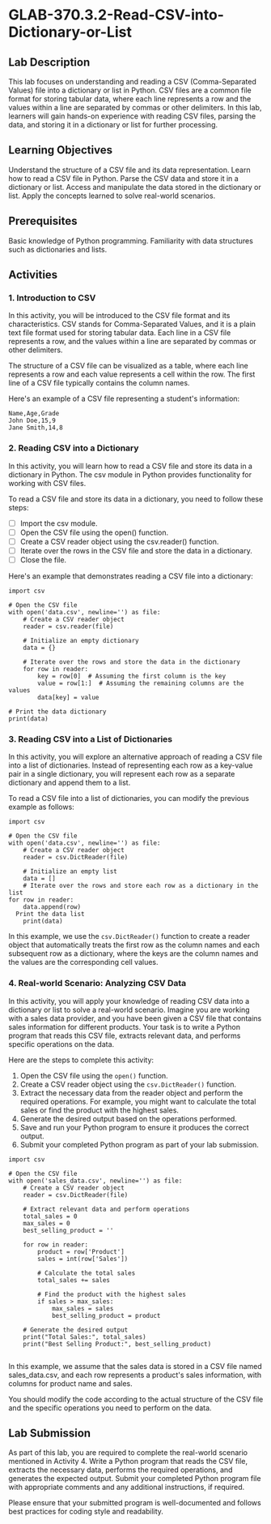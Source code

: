 # GLAB-370.3.2-Read-CSV-into-Dictionary-or-List

## Lab Description
This lab focuses on understanding and reading a CSV (Comma-Separated Values) file into a dictionary or list in Python. CSV files are a common file format for storing tabular data, where each line represents a row and the values within a line are separated by commas or other delimiters. In this lab, learners will gain hands-on experience with reading CSV files, parsing the data, and storing it in a dictionary or list for further processing.

## Learning Objectives
Understand the structure of a CSV file and its data representation.
Learn how to read a CSV file in Python.
Parse the CSV data and store it in a dictionary or list.
Access and manipulate the data stored in the dictionary or list.
Apply the concepts learned to solve real-world scenarios.

## Prerequisites
Basic knowledge of Python programming.
Familiarity with data structures such as dictionaries and lists.

## Activities

### 1. Introduction to CSV
In this activity, you will be introduced to the CSV file format and its characteristics. CSV stands for Comma-Separated Values, and it is a plain text file format used for storing tabular data. Each line in a CSV file represents a row, and the values within a line are separated by commas or other delimiters.

The structure of a CSV file can be visualized as a table, where each line represents a row and each value represents a cell within the row. The first line of a CSV file typically contains the column names.

Here's an example of a CSV file representing a student's information:

```
Name,Age,Grade
John Doe,15,9
Jane Smith,14,8
```

### 2. Reading CSV into a Dictionary
In this activity, you will learn how to read a CSV file and store its data in a dictionary in Python. The csv module in Python provides functionality for working with CSV files.

To read a CSV file and store its data in a dictionary, you need to follow these steps:

- [ ] Import the csv module.
- [ ] Open the CSV file using the open() function.
- [ ] Create a CSV reader object using the csv.reader() function.
- [ ] Iterate over the rows in the CSV file and store the data in a dictionary.
- [ ] Close the file.

Here's an example that demonstrates reading a CSV file into a dictionary:

```
import csv

# Open the CSV file
with open('data.csv', newline='') as file:
    # Create a CSV reader object
    reader = csv.reader(file)

    # Initialize an empty dictionary
    data = {}

    # Iterate over the rows and store the data in the dictionary
    for row in reader:
        key = row[0]  # Assuming the first column is the key
        value = row[1:]  # Assuming the remaining columns are the values
        data[key] = value

# Print the data dictionary
print(data)
```

### 3. Reading CSV into a List of Dictionaries
In this activity, you will explore an alternative approach of reading a CSV file into a list of dictionaries. Instead of representing each row as a key-value pair in a single dictionary, you will represent each row as a separate dictionary and append them to a list.

To read a CSV file into a list of dictionaries, you can modify the previous example as follows:

```
import csv

# Open the CSV file
with open('data.csv', newline='') as file:
    # Create a CSV reader object
    reader = csv.DictReader(file)

    # Initialize an empty list
    data = []
    # Iterate over the rows and store each row as a dictionary in the list
for row in reader:
    data.append(row)
  Print the data list
    print(data)
```


In this example, we use the `csv.DictReader()` function to create a reader object that automatically treats the first row as the column names and each subsequent row as a dictionary, where the keys are the column names and the values are the corresponding cell values.

### 4. Real-world Scenario: Analyzing CSV Data

In this activity, you will apply your knowledge of reading CSV data into a dictionary or list to solve a real-world scenario. Imagine you are working with a sales data provider, and you have been given a CSV file that contains sales information for different products. Your task is to write a Python program that reads this CSV file, extracts relevant data, and performs specific operations on the data.

Here are the steps to complete this activity:

1. Open the CSV file using the `open()` function.
2. Create a CSV reader object using the `csv.DictReader()` function.
3. Extract the necessary data from the reader object and perform the required operations. For example, you might want to calculate the total sales or find the product with the highest sales.
4. Generate the desired output based on the operations performed.
5. Save and run your Python program to ensure it produces the correct output.
6. Submit your completed Python program as part of your lab submission.

```
import csv

# Open the CSV file
with open('sales_data.csv', newline='') as file:
    # Create a CSV reader object
    reader = csv.DictReader(file)

    # Extract relevant data and perform operations
    total_sales = 0
    max_sales = 0
    best_selling_product = ''

    for row in reader:
        product = row['Product']
        sales = int(row['Sales'])

        # Calculate the total sales
        total_sales += sales

        # Find the product with the highest sales
        if sales > max_sales:
            max_sales = sales
            best_selling_product = product

    # Generate the desired output
    print("Total Sales:", total_sales)
    print("Best Selling Product:", best_selling_product)
    
```

In this example, we assume that the sales data is stored in a CSV file named sales_data.csv, and each row represents a product's sales information, with columns for product name and sales.

You should modify the code according to the actual structure of the CSV file and the specific operations you need to perform on the data.

## Lab Submission
As part of this lab, you are required to complete the real-world scenario mentioned in Activity 4. Write a Python program that reads the CSV file, extracts the necessary data, performs the required operations, and generates the expected output. Submit your completed Python program file with appropriate comments and any additional instructions, if required.

Please ensure that your submitted program is well-documented and follows best practices for coding style and readability.
